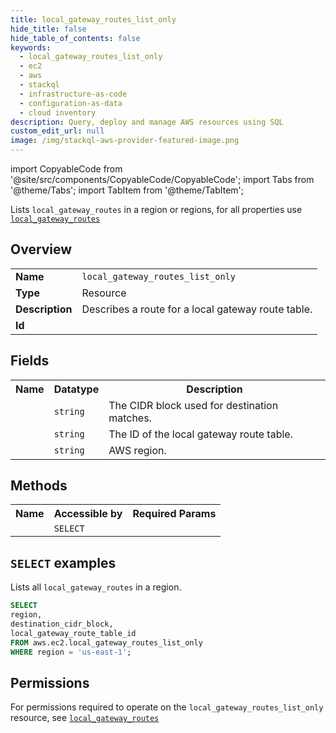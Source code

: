 ```yaml
---
title: local_gateway_routes_list_only
hide_title: false
hide_table_of_contents: false
keywords:
  - local_gateway_routes_list_only
  - ec2
  - aws
  - stackql
  - infrastructure-as-code
  - configuration-as-data
  - cloud inventory
description: Query, deploy and manage AWS resources using SQL
custom_edit_url: null
image: /img/stackql-aws-provider-featured-image.png
---
```


import CopyableCode from '@site/src/components/CopyableCode/CopyableCode';
import Tabs from '@theme/Tabs';
import TabItem from '@theme/TabItem';

Lists <code>local_gateway_routes</code> in a region or regions, for all properties use <a href="/services/serviceName/local_gateway_routes/"><code>local_gateway_routes</code></a>

## Overview
<table>
<tbody>
<tr><td><b>Name</b></td><td><code>local_gateway_routes_list_only</code></td></tr>
<tr><td><b>Type</b></td><td>Resource</td></tr>
<tr><td><b>Description</b></td><td>Describes a route for a local gateway route table.</td></tr>
<tr><td><b>Id</b></td><td><CopyableCode code="aws.ec2.local_gateway_routes_list_only" /></td></tr>
</tbody>
</table>

## Fields
<table>
<tbody>
<tr><th>Name</th><th>Datatype</th><th>Description</th></tr><tr><td><CopyableCode code="destination_cidr_block" /></td><td><code>string</code></td><td>The CIDR block used for destination matches.</td></tr>
<tr><td><CopyableCode code="local_gateway_route_table_id" /></td><td><code>string</code></td><td>The ID of the local gateway route table.</td></tr>
<tr><td><CopyableCode code="region" /></td><td><code>string</code></td><td>AWS region.</td></tr>
</tbody>
</table>

## Methods

<table>
<tbody>
  <tr>
    <th>Name</th>
    <th>Accessible by</th>
    <th>Required Params</th>
  </tr>
  <tr>
    <td><CopyableCode code="list_resources" /></td>
    <td><code>SELECT</code></td>
    <td><CopyableCode code="region" /></td>
  </tr>
</tbody>
</table>

## `SELECT` examples
Lists all <code>local_gateway_routes</code> in a region.
```sql
SELECT
region,
destination_cidr_block,
local_gateway_route_table_id
FROM aws.ec2.local_gateway_routes_list_only
WHERE region = 'us-east-1';
```


## Permissions

For permissions required to operate on the <code>local_gateway_routes_list_only</code> resource, see <a href="/services/ec2/local_gateway_routes/#permissions"><code>local_gateway_routes</code></a>

